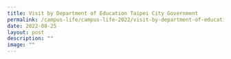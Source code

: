 ```yaml
---
title: Visit by Department of Education Taipei City Government
permalink: /campus-life/campus-life-2022/visit-by-department-of-education-taipei-city-government/
date: 2022-08-25
layout: post
description: ""
image: ""
---
```


